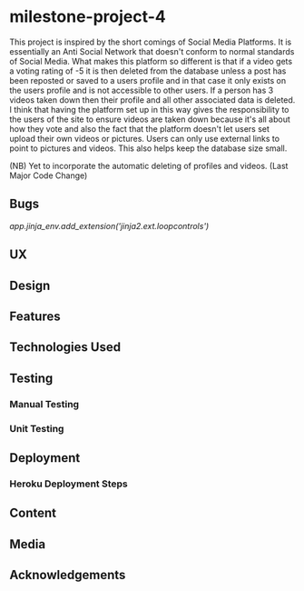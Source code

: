 # milestone-project-4

This project is inspired by the short comings of Social Media Platforms. It is essentially an Anti Social Network that doesn't conform to normal standards of Social Media. What makes this platform so different is that if a video gets a voting rating of -5 it is then deleted from the database unless a post has been reposted or saved to a users profile and in that case it only exists on the users profile and is not accessible to other users. If a person has 3 videos taken down then their profile and all other associated data is deleted. I think that having the platform set up in this way gives the responsibility to the users of the site to ensure videos are taken down because it's all about how they vote and also the fact that the platform doesn't let users set upload their own videos or pictures. Users can only use external links to point to pictures and videos. This also helps keep the database size small.

(NB) Yet to incorporate the automatic deleting of profiles and videos. (Last Major Code Change)

## Bugs

*app.jinja_env.add_extension('jinja2.ext.loopcontrols')*

## UX

## Design

## Features

## Technologies Used

## Testing

### Manual Testing

### Unit Testing

## Deployment

### Heroku Deployment Steps

## Content

## Media

## Acknowledgements

